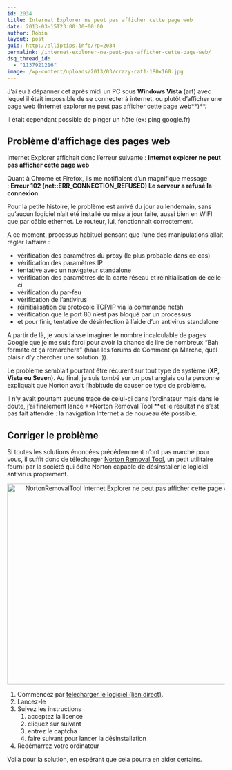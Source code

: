 ```yaml
---
id: 2034
title: Internet Explorer ne peut pas afficher cette page web
date: 2013-03-15T23:00:30+00:00
author: Robin
layout: post
guid: http://elliptips.info/?p=2034
permalink: /internet-explorer-ne-peut-pas-afficher-cette-page-web/
dsq_thread_id:
  - "1137921216"
image: /wp-content/uploads/2013/03/crazy-cat1-180x160.jpg
---
```

J&#8217;ai eu à dépanner cet après midi un PC sous **Windows Vista** (arf) avec lequel il était impossible de se connecter à internet, ou plutôt d&#8217;afficher une page web (Internet explorer ne peut pas afficher cette page web**)**.

Il était cependant possible de pinger un hôte (ex: ping google.fr)

## Problème d&#8217;affichage des pages web

Internet Explorer affichait donc l&#8217;erreur suivante : **Internet explorer ne peut pas afficher cette page web**

Quant à Chrome et Firefox, ils me notifiaient d&#8217;un magnifique message : **Erreur 102 (net::ERR\_CONNECTION\_REFUSED) Le serveur a refusé la connexion**

Pour la petite histoire, le problème est arrivé du jour au lendemain, sans qu&#8217;aucun logiciel n&#8217;ait été installé ou mise à jour faite, aussi bien en WIFI que par câble ethernet. Le routeur, lui, fonctionnait correctement.

A ce moment, processus habituel pensant que l&#8217;une des manipulations allait régler l&#8217;affaire :

  * <span style="line-height: 13px;">vérification des paramètres du proxy (le plus probable dans ce cas)</span>
  * vérification des paramètres IP
  * tentative avec un navigateur standalone
  * vérification des paramètres de la carte réseau et réinitialisation de celle-ci
  * vérification du par-feu
  * vérification de l&#8217;antivirus
  * réinitialisation du protocole TCP/IP via la commande netsh
  * vérification que le port 80 n&#8217;est pas bloqué par un processus
  * et pour finir, tentative de désinfection à l&#8217;aide d&#8217;un antivirus standalone

A partir de là, je vous laisse imaginer le nombre incalculable de pages Google que je me suis farci pour avoir la chance de lire de nombreux &#8220;Bah formate et ça remarchera&#8221; (haaa les forums de Comment ça Marche, quel plaisir d&#8217;y chercher une solution :)).

Le problème semblait pourtant être récurent sur tout type de système (**XP, Vista ou Seven**). Au final, je suis tombé sur un post anglais ou la personne expliquait que Norton avait l&#8217;habitude de causer ce type de problème.

Il n&#8217;y avait pourtant aucune trace de celui-ci dans l&#8217;ordinateur mais dans le doute, j&#8217;ai finalement lancé **Norton Removal Tool **et le résultat ne s&#8217;est pas fait attendre : la navigation Internet a de nouveau été possible.

## Corriger le problème

Si toutes les solutions énoncées précédemment n&#8217;ont pas marché pour vous, il suffit donc de télécharger [Norton Removal Tool](https://support.norton.com/sp/en/us/home/current/solutions/kb20080710133834EN_EndUserProfile_en_us), un petit utilitaire fourni par la société qui édite Norton capable de désinstaller le logiciel antivirus proprement.

<p style="text-align: center;">
  <img class="aligncenter size-full wp-image-2036" alt="NortonRemovalTool Internet Explorer ne peut pas afficher cette page web" src="http://elliptips.info/wp-content/uploads/2013/03/NortonRemovalTool.png" width="555" height="464" srcset="http://elliptips.info/wp-content/uploads/2013/03/NortonRemovalTool.png 555w, http://elliptips.info/wp-content/uploads/2013/03/NortonRemovalTool-300x250.png 300w" sizes="(max-width: 555px) 100vw, 555px" title="Internet Explorer ne peut pas afficher cette page web photo" />
</p>

  1. Commencez par [télécharger le logiciel (lien direct)](ftp://ftp.symantec.com/public/english_us_canada/removal_tools/Norton_Removal_Tool.exe).
  2. Lancez-le
  3. Suivez les instructions 
      1. acceptez la licence
      2. cliquez sur suivant
      3. entrez le captcha
      4. faire suivant pour lancer la désinstallation
  4. Redémarrez votre ordinateur

Voilà pour la solution, en espérant que cela pourra en aider certains.